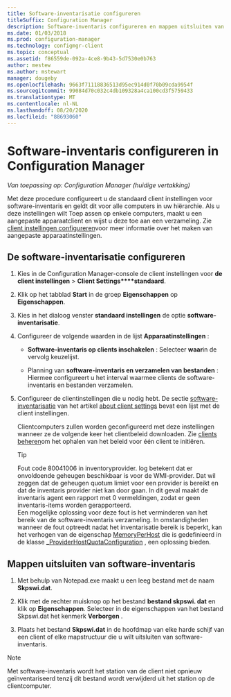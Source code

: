 ```yaml
---
title: Software-inventarisatie configureren
titleSuffix: Configuration Manager
description: Software-inventaris configureren en mappen uitsluiten van software-inventaris in Configuration Manager.
ms.date: 01/03/2018
ms.prod: configuration-manager
ms.technology: configmgr-client
ms.topic: conceptual
ms.assetid: f86559de-092a-4ce8-9b43-5d7530e0b763
author: mestew
ms.author: mstewart
manager: dougeby
ms.openlocfilehash: 9663f71118836513d95ec914d0f70b09cda9954f
ms.sourcegitcommit: 99084d70c032c4db109328a4ca100cd3f5759433
ms.translationtype: MT
ms.contentlocale: nl-NL
ms.lasthandoff: 08/20/2020
ms.locfileid: "88693060"
---
```

# <a name="how-to-configure-software-inventory-in-configuration-manager"></a>Software-inventaris configureren in Configuration Manager

*Van toepassing op: Configuration Manager (huidige vertakking)*

Met deze procedure configureert u de standaard client instellingen voor software-inventaris en geldt dit voor alle computers in uw hiërarchie. Als u deze instellingen wilt Toep assen op enkele computers, maakt u een aangepaste apparaatclient en wijst u deze toe aan een verzameling. Zie [client instellingen configureren](../../../../core/clients/deploy/configure-client-settings.md)voor meer informatie over het maken van aangepaste apparaatinstellingen.   

## <a name="to-configure-software-inventory"></a>De software-inventarisatie configureren  

1. Kies in de Configuration Manager-console de client instellingen voor **de client instellingen**  >  **Client Settings****standaard**.    

2. Klik op het tabblad **Start** in de groep **Eigenschappen** op **Eigenschappen**.  

3. Kies in het dialoog venster **standaard instellingen** de optie **software-inventarisatie**.  

4. Configureer de volgende waarden in de lijst **Apparaatinstellingen** :  

   -   **Software-inventaris op clients inschakelen** : Selecteer **waar**in de vervolg keuzelijst.  

   -   Planning van **software-inventaris en verzamelen van bestanden** : Hiermee configureert u het interval waarmee clients de software-inventaris en bestanden verzamelen.   

5. Configureer de clientinstellingen die u nodig hebt. De sectie [software-inventarisatie](../../../../core/clients/deploy/about-client-settings.md#software-inventory) van het artikel [about client settings](../../../../core/clients/deploy/about-client-settings.md) bevat een lijst met de client instellingen.  

   Clientcomputers zullen worden geconfigureerd met deze instellingen wanneer ze de volgende keer het clientbeleid downloaden. Zie [clients beheren](../../../../core/clients/manage/manage-clients.md)om het ophalen van het beleid voor één client te initiëren.  

   > [!TIP]
   >   Fout code 80041006 in inventoryprovider. log betekent dat er onvoldoende geheugen beschikbaar is voor de WMI-provider. Dat wil zeggen dat de geheugen quotum limiet voor een provider is bereikt en dat de inventaris provider niet kan door gaan.
   > In dit geval maakt de inventaris agent een rapport met 0 vermeldingen, zodat er geen inventaris-items worden gerapporteerd. <br/>
   > Een mogelijke oplossing voor deze fout is het verminderen van het bereik van de software-inventaris verzameling. In omstandigheden wanneer de fout optreedt nadat het inventarisatie bereik is beperkt, kan het verhogen van de eigenschap [MemoryPerHost](https://techcommunity.microsoft.com/t5/ask-the-performance-team/memory-and-handle-quotas-in-the-wmi-provider-service/ba-p/373319) die is gedefinieerd in de klasse [_ProviderHostQuotaConfiguration](/windows/win32/wmisdk/--providerhostquotaconfiguration) , een oplossing bieden.

<!--SMS.480648 include WMI Out of memory tip -->


## <a name="to-exclude-folders-from-software-inventory"></a>Mappen uitsluiten van software-inventaris  

1.  Met behulp van Notepad.exe maakt u een leeg bestand met de naam **Skpswi.dat**.  

2.  Klik met de rechter muisknop op het bestand **bestand skpswi. dat** en klik op **Eigenschappen**. Selecteer in de eigenschappen van het bestand Skpswi.dat het kenmerk **Verborgen** .  

3.  Plaats het bestand **Skpswi.dat** in de hoofdmap van elke harde schijf van een client of elke mapstructuur die u wilt uitsluiten van software-inventaris.  

> [!NOTE]  
>  Met software-inventaris wordt het station van de client niet opnieuw geïnventariseerd tenzij dit bestand wordt verwijderd uit het station op de clientcomputer.